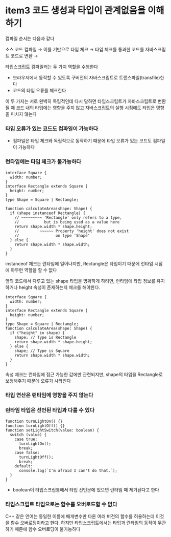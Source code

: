 # item3 코드 생성과 타입이 관계없음을 이해하기

컴파일 순서는 다음과 같다

소스 코드 컴파일 → 이를 기반으로 타입 체크 → 타입 체크를 통과한 코드를 자바스크립트 코드로 변환 →

타입스크립트 컴파일러는 두 가지 역할을 수행한다

- 브라우저에서 동작할 수 있도록 구버전의 자바스크립트로 트랜스파일(transfile)한다
- 코드의 타입 오류를 체크한다

이 두 가지는 서로 완벽히 독립적인데 다시 말하면 타입스크립트가 자바스크립트로 변환될 때 코드 내의 타입에는 영향을 주지 않고 자바스크립트의 실행 시점에도 타입은 영향을 미치지 않는다

### 타입 오류가 있는 코드도 컴파일이 가능하다

- 컴파일은 타입 체크와 독립적으로 동작하기 때문에 타입 오류가 있는 코드도 컴파일이 가능하다

### 런타임에는 타입 체크가 불가능하다

```tsx
interface Square {
  width: number;
}
interface Rectangle extends Square {
  height: number;
}
type Shape = Square | Rectangle;

function calculateArea(shape: Shape) {
  if (shape instanceof Rectangle) {
    // ~~~~~~~~~ 'Rectangle' only refers to a type,
    //           but is being used as a value here
    return shape.width * shape.height;
    //         ~~~~~~ Property 'height' does not exist
    //                on type 'Shape'
  } else {
    return shape.width * shape.width;
  }
}
```

instanceof 체크는 런타임에 일어나지만, Rectangle은 타입이기 때문에 런타임 시점에 아무런 역할을 할 수 없다

앞의 코드에서 다루고 있는 shape 타입을 명확하게 하려면, 런타임에 타입 정보를 유지하거나 height 속성이 존재하는지 체크를 해야한다.

```tsx
interface Square {
  width: number;
}
interface Rectangle extends Square {
  height: number;
}
type Shape = Square | Rectangle;
function calculateArea(shape: Shape) {
  if ("height" in shape) {
    shape; // Type is Rectangle
    return shape.width * shape.height;
  } else {
    shape; // Type is Square
    return shape.width * shape.width;
  }
}
```

속성 체크는 런타임에 접근 가능한 값에만 관련되지만, shape의 타입을 Rectangle로 보정해주기 때문에 오류가 사라진다

### 타입 연산은 런타임에 영향을 주지 않는다

### 런타임 타입은 선언된 타입과 다를 수 있다

```tsx
function turnLightOn() {}
function turnLightOff() {}
function setLightSwitch(value: boolean) {
  switch (value) {
    case true:
      turnLightOn();
      break;
    case false:
      turnLightOff();
      break;
    default:
      console.log(`I'm afraid I can't do that.`);
  }
}
```

- boolean이 타입스크립틍에서 타입 선언문에 있으면 런타임 때 제거된다고 한다

### 타입스크립트 타입으로는 함수를 오버로드할 수 없다

C++ 같은 언어는 동일한 이름에 매개변수만 다른 여러 버전의 함수를 허용하는데 이것을 함수 오버로딩이라고 한다. 하지만 타입스크립트에서는 타입과 런타임의 동작이 무관하기 때문에 함수 오버로딩이 불가능하다
